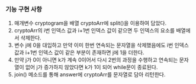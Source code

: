 ### 기능 구현 사항

1. 매개변수 cryptogram을 배열 cryptoArr에 split()을 이용하여 담았다.
2. cryptoArr의 i번 인덱스 값과 i+1번 인덱스 값이 같으면 두 인덱스의 요소를 배열에서 삭제한다.
3. 변수 j에 0을 대입하고 만약 이미 한번 연속되는 문자열을 삭제했음에도 i번 인덱스 값과 i+1번 인덱스 값이 같은 부분이 존재하면 j에 1을 더한다.
4. 만약 j가 0이 아니면 k가 계속 0이어서 다시 2번의 과정을 수행하고 연속되는 문자열이 없어 j가 증가하지 않았다면 k가 1이 되어 while문이 종료된다.
5. join() 메소드를 통해 answer에 cryptoArr를 문자열로 담아 리턴한다.